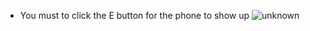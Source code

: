 
- You must to click the E button for the phone to show up
![unknown](https://user-images.githubusercontent.com/84782812/140569010-618f782b-9a0d-4d99-98a9-f40bbb3babd1.png)
